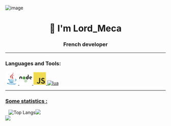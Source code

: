![image](https://github.com/user-attachments/assets/122c6017-d984-413f-9f90-1d71e13d8f8b)<h1 align="center">👋 I'm Lord_Meca</h1>
<h3 align="center">French developer</h3>

<hr>

<h3 align="left">Languages and Tools:</h3>

<p align="left"> <a href="https://www.java.com" target="_blank" rel="noreferrer"> <img src="https://raw.githubusercontent.com/devicons/devicon/master/icons/java/java-original.svg" alt="java" width="40" height="40"/> </a> <a href="https://nodejs.org" target="_blank" rel="noreferrer"> <img src="https://raw.githubusercontent.com/devicons/devicon/master/icons/nodejs/nodejs-original-wordmark.svg" alt="nodejs" width="40" height="40"/> </a> <a href="https://developer.mozilla.org/en-US/docs/Web/JavaScript" target="_blank" rel="noreferrer"> <img src="https://raw.githubusercontent.com/devicons/devicon/master/icons/javascript/javascript-original.svg" alt="javascript" width="40" height="40"/> <img src="https://upload.wikimedia.org/wikipedia/commons/thumb/c/cf/Lua-Logo.svg/2048px-Lua-Logo.svg.png" alt="lua" width="40" height="40"/> 
<br/>
<hr>

<h3 align="left">Some statistics :</h3>

<div style="display: flex; align-items: center;">
  <a style="margin-left: 10px;">
    <img src="https://github-readme-stats.vercel.app/api/top-langs/?username=Lord-Meca&layout=donut&theme=gotham" alt="Top Langs" />
  </a>
  
  <picture>
    <source
      srcset="https://github-readme-stats.vercel.app/api?username=Lord-Meca&show_icons=true&theme=gotham"
      media="(prefers-color-scheme: dark)"
    />
    <source
      srcset="https://github-readme-stats.vercel.app/api?username=Lord-Meca&show_icons=true"
      media="(prefers-color-scheme: light), (prefers-color-scheme: no-preference)"
    />
    <img src="https://github-readme-stats.vercel.app/api?username=Lord-Meca&show_icons=true" />
  </picture>
  

</div>


<img src="https://raw.githubusercontent.com/ItsAlexousd/ItsAlexousd/main/grid-snake.svg"/>




